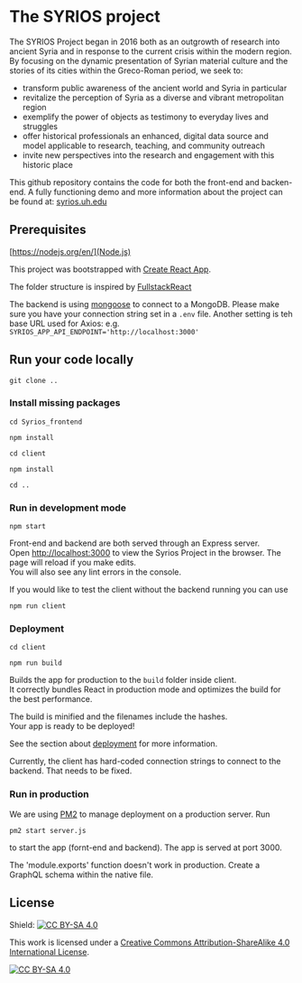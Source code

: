 # The SYRIOS project

The SYRIOS Project began in 2016 both as an outgrowth of research into ancient Syria and in response to the current crisis within the modern region. By focusing on the dynamic presentation of Syrian material culture and the stories of its cities within the Greco-Roman period, we seek to:

- transform public awareness of the ancient world and Syria in particular
- revitalize the perception of Syria as a diverse and vibrant metropolitan region
- exemplify the power of objects as testimony to everyday lives and struggles
- offer historical professionals an enhanced, digital data source and model applicable to research, teaching, and community outreach
- invite new perspectives into the research and engagement with this historic place

This github repository contains the code for both the front-end and backen-end.
A fully functioning demo and more information about the project can be found at: [syrios.uh.edu](https://syrios.uh.edu)


## Prerequisites

[https://nodejs.org/en/](Node.js)

This project was bootstrapped with [Create React App](https://github.com/facebook/create-react-app).

The folder structure is inspired by [FullstackReact](https://github.com/fullstackreact/food-lookup-demo)

The backend is using [mongoose](https://mongoosejs.com/) to connect to a MongoDB. Please make sure you have your connection string set in a `.env` file.
Another setting is teh base URL used for Axios: e.g. `SYRIOS_APP_API_ENDPOINT='http://localhost:3000'`

## Run your code locally

`git clone ..`

### Install missing packages

`cd Syrios_frontend`

`npm install`

`cd client`

`npm install`

`cd ..`

### Run in development mode
 `npm start`

Front-end and backend are both served through an Express server.<br>
Open [http://localhost:3000](http://localhost:3000) to view the Syrios Project in the browser.
The page will reload if you make edits.<br>
You will also see any lint errors in the console.

If you would like to test the client without the backend running you can use

`npm run client`

### Deployment
 `cd client`
 
 `npm run build`

Builds the app for production to the `build` folder inside client.<br>
It correctly bundles React in production mode and optimizes the build for the best performance.

The build is minified and the filenames include the hashes.<br>
Your app is ready to be deployed!

See the section about [deployment](https://facebook.github.io/create-react-app/docs/deployment) for more information.

Currently, the client has hard-coded connection strings to connect to the backend. That needs to be fixed.

### Run in production

We are using [PM2](https://pm2.keymetrics.io/docs/usage/quick-start/) to manage deployment on a production server. Run

`pm2 start server.js`

to start the app (fornt-end and backend). The app is served at port 3000.

The 'module.exports' function doesn't work in production. Create a GraphQL schema within the native file.

## License

Shield: [![CC BY-SA 4.0][cc-by-sa-shield]][cc-by-sa]

This work is licensed under a
[Creative Commons Attribution-ShareAlike 4.0 International License][cc-by-sa].

[![CC BY-SA 4.0][cc-by-sa-image]][cc-by-sa]

[cc-by-sa]: http://creativecommons.org/licenses/by-sa/4.0/
[cc-by-sa-image]: https://licensebuttons.net/l/by-sa/4.0/88x31.png
[cc-by-sa-shield]: https://img.shields.io/badge/License-CC%20BY--SA%204.0-lightgrey.svg





